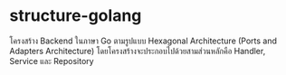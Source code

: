 # structure-golang
โครงสร้าง Backend ในภาษา Go ตามรูปแบบ Hexagonal Architecture (Ports and Adapters Architecture) โดยโครงสร้างจะประกอบไปด้วยสามส่วนหลักคือ Handler, Service และ Repository
